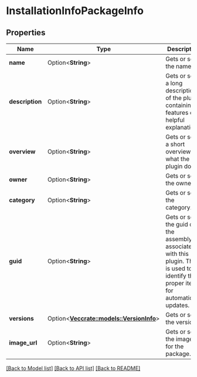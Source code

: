 # InstallationInfoPackageInfo

## Properties

Name | Type | Description | Notes
------------ | ------------- | ------------- | -------------
**name** | Option<**String**> | Gets or sets the name. | [optional]
**description** | Option<**String**> | Gets or sets a long description of the plugin containing features or helpful explanations. | [optional]
**overview** | Option<**String**> | Gets or sets a short overview of what the plugin does. | [optional]
**owner** | Option<**String**> | Gets or sets the owner. | [optional]
**category** | Option<**String**> | Gets or sets the category. | [optional]
**guid** | Option<**String**> | Gets or sets the guid of the assembly associated with this plugin.  This is used to identify the proper item for automatic updates. | [optional]
**versions** | Option<[**Vec<crate::models::VersionInfo>**](VersionInfo.md)> | Gets or sets the versions. | [optional]
**image_url** | Option<**String**> | Gets or sets the image url for the package. | [optional]

[[Back to Model list]](../README.md#documentation-for-models) [[Back to API list]](../README.md#documentation-for-api-endpoints) [[Back to README]](../README.md)


